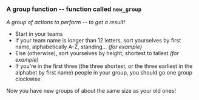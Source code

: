 ### A group function -- function called `new_group`

*A group of actions to perform -- to get a result!*

* Start in your teams
* If your team name is longer than 12 letters, sort yourselves by first name, alphabetically A-Z, standing... *(for example)*
* Else (otherwise), sort yourselves by height, shortest to tallest *(for example)*
* If you're in the first three (the three shortest, or the three earliest in the alphabet by first name) people in your group, you should go one group clockwise

Now you have new groups of about the same size as your old ones!
